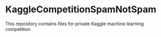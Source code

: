 # KaggleCompetitionSpamNotSpam

This repository contains files for private Kaggle machine learning competition